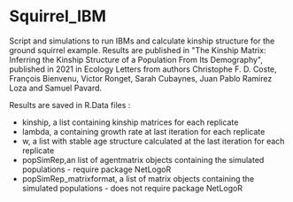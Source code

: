 # Squirrel_IBM
Script and simulations to run IBMs and calculate kinship structure for the ground squirrel example.
Results are published in "The Kinship Matrix: Inferring the Kinship Structure of a Population From Its Demography", published in 2021 in Ecology Letters from authors Christophe F. D. Coste, François Bienvenu, Victor Ronget, Sarah Cubaynes, Juan Pablo Ramirez Loza and Samuel Pavard.

Results are saved in R.Data files :
- kinship, a list containing kinship matrices for each replicate
- lambda, a containing growth rate at last iteration for each replicate
- w, a list with stable age structure calculated at the last iteration for each replicate 
- popSimRep,an list of agentmatrix objects containing the simulated populations - require package NetLogoR
- popSimRep_matrixformat, a list of matrix objects containing the simulated populations - does not require package NetLogoR
